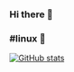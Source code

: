 ### Hi there 👋
### #linux 🐧

[![GitHub stats](https://github-readme-stats.vercel.app/api?username=lsdevcloud&show_icons=true&theme=tokyonight)](https://github.com/anuraghazra/github-readme-stats)

